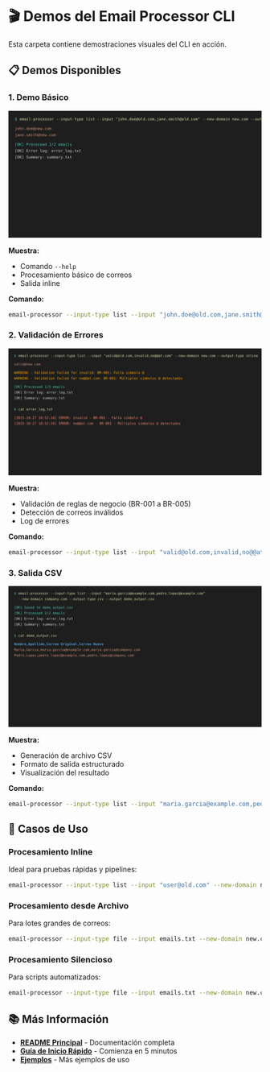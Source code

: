 # 🎬 Demos del Email Processor CLI

Esta carpeta contiene demostraciones visuales del CLI en acción.

## 📋 Demos Disponibles

### 1. Demo Básico
![Demo Básico](demo_basic.svg)

**Muestra:**
- Comando `--help`
- Procesamiento básico de correos
- Salida inline

**Comando:**
```bash
email-processor --input-type list --input "john.doe@old.com,jane.smith@old.com" --new-domain new.com --output-type inline
```

### 2. Validación de Errores
![Demo Validación](demo_validation.svg)

**Muestra:**
- Validación de reglas de negocio (BR-001 a BR-005)
- Detección de correos inválidos
- Log de errores

**Comando:**
```bash
email-processor --input-type list --input "valid@old.com,invalid,no@@at.com" --new-domain new.com --output-type inline
```

### 3. Salida CSV
![Demo CSV](demo_csv.svg)

**Muestra:**
- Generación de archivo CSV
- Formato de salida estructurado
- Visualización del resultado

**Comando:**
```bash
email-processor --input-type list --input "maria.garcia@example.com,pedro.lopez@example.com" --new-domain company.com --output-type csv --output demo_output.csv
```

## 🎯 Casos de Uso

### Procesamiento Inline
Ideal para pruebas rápidas y pipelines:
```bash
email-processor --input-type list --input "user@old.com" --new-domain new.com --output-type inline
```

### Procesamiento desde Archivo
Para lotes grandes de correos:
```bash
email-processor --input-type file --input emails.txt --new-domain new.com --output-type csv --output result.csv
```

### Procesamiento Silencioso
Para scripts automatizados:
```bash
email-processor --input-type file --input emails.txt --new-domain new.com --output-type silent
```

## 📚 Más Información

- **[README Principal](../README.md)** - Documentación completa
- **[Guía de Inicio Rápido](../docs/QUICK_START.md)** - Comienza en 5 minutos
- **[Ejemplos](../examples/)** - Más ejemplos de uso
